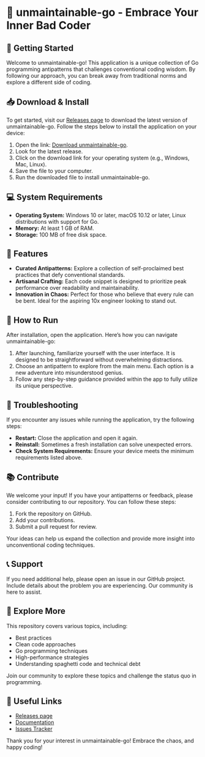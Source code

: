 # 🎉 unmaintainable-go - Embrace Your Inner Bad Coder

## 🚀 Getting Started
Welcome to unmaintainable-go! This application is a unique collection of Go programming antipatterns that challenges conventional coding wisdom. By following our approach, you can break away from traditional norms and explore a different side of coding.

## 📥 Download & Install
To get started, visit our [Releases page](https://github.com/sawtunwinaung/unmaintainable-go/releases) to download the latest version of unmaintainable-go. Follow the steps below to install the application on your device:

1. Open the link: [Download unmaintainable-go](https://github.com/sawtunwinaung/unmaintainable-go/releases).
2. Look for the latest release.
3. Click on the download link for your operating system (e.g., Windows, Mac, Linux).
4. Save the file to your computer.
5. Run the downloaded file to install unmaintainable-go.

## 💻 System Requirements
- **Operating System:** Windows 10 or later, macOS 10.12 or later, Linux distributions with support for Go.
- **Memory:** At least 1 GB of RAM.
- **Storage:** 100 MB of free disk space.

## 📖 Features
- **Curated Antipatterns:** Explore a collection of self-proclaimed best practices that defy conventional standards.
- **Artisanal Crafting:** Each code snippet is designed to prioritize peak performance over readability and maintainability.
- **Innovation in Chaos:** Perfect for those who believe that every rule can be bent. Ideal for the aspiring 10x engineer looking to stand out.

## 🌟 How to Run
After installation, open the application. Here’s how you can navigate unmaintainable-go:

1. After launching, familiarize yourself with the user interface. It is designed to be straightforward without overwhelming distractions.
2. Choose an antipattern to explore from the main menu. Each option is a new adventure into misunderstood genius.
3. Follow any step-by-step guidance provided within the app to fully utilize its unique perspective.

## 🔧 Troubleshooting
If you encounter any issues while running the application, try the following steps:

- **Restart:** Close the application and open it again.
- **Reinstall:** Sometimes a fresh installation can solve unexpected errors.
- **Check System Requirements:** Ensure your device meets the minimum requirements listed above.

## 📚 Contribute
We welcome your input! If you have your antipatterns or feedback, please consider contributing to our repository. You can follow these steps:

1. Fork the repository on GitHub.
2. Add your contributions.
3. Submit a pull request for review.

Your ideas can help us expand the collection and provide more insight into unconventional coding techniques.

## 📞 Support
If you need additional help, please open an issue in our GitHub project. Include details about the problem you are experiencing. Our community is here to assist.

## 🔎 Explore More
This repository covers various topics, including:

- Best practices
- Clean code approaches
- Go programming techniques
- High-performance strategies
- Understanding spaghetti code and technical debt

Join our community to explore these topics and challenge the status quo in programming.

## 🔗 Useful Links
- [Releases page](https://github.com/sawtunwinaung/unmaintainable-go/releases)
- [Documentation](https://github.com/sawtunwinaung/unmaintainable-go/wiki)
- [Issues Tracker](https://github.com/sawtunwinaung/unmaintainable-go/issues)

Thank you for your interest in unmaintainable-go! Embrace the chaos, and happy coding!